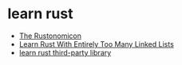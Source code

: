 # learn rust

- [The Rustonomicon](https://doc.rust-lang.org/nomicon/intro.html)
- [Learn Rust With Entirely Too Many Linked Lists](https://rust-unofficial.github.io/too-many-lists/)
- [learn rust third-party library](./learn%20rust%20third-party%20library)
